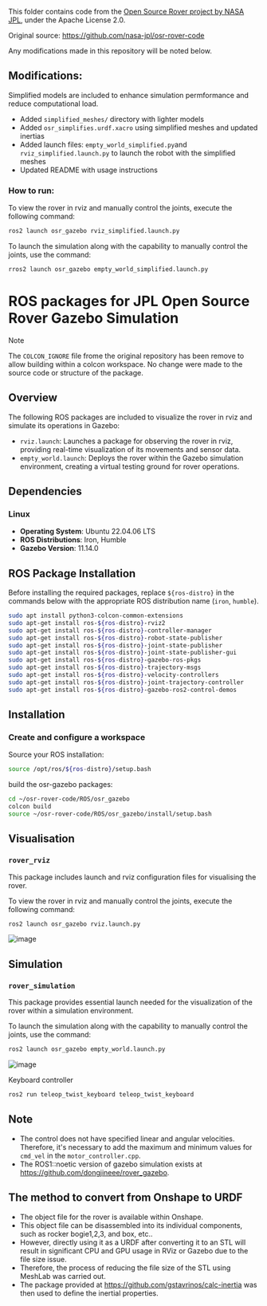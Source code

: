 This folder contains code from the [Open Source Rover project by NASA JPL](https://github.com/nasa-jpl/osr-rover-code), under the Apache License 2.0.

Original source: https://github.com/nasa-jpl/osr-rover-code

Any modifications made in this repository will be noted below.

## Modifications:
Simplified models are included to enhance simulation permformance and reduce computational load.
- Added `simplified_meshes/` directory with lighter models
- Added `osr_simplifies.urdf.xacro` using simplified meshes and updated inertias
- Added launch files: `empty_world_simplified.py`and `rviz_simplified.launch.py` to launch the robot with the simplified meshes
- Updated README with usage instructions

### How to run:
To view the rover in rviz and manually control the joints, execute the following command:

```bash
ros2 launch osr_gazebo rviz_simplified.launch.py
```

To launch the simulation along with the capability to manually control the joints, use the command:
```bash
rros2 launch osr_gazebo empty_world_simplified.launch.py 
```

# ROS packages for JPL Open Source Rover Gazebo Simulation

> [!NOTE]
> The `COLCON_IGNORE` file frome the original repository has been remove to allow building within a colcon workspace. 
> No change were made to the source code or structure of the package. 

## Overview
The following ROS packages are included to visualize the rover in rviz and simulate its operations in Gazebo:

- `rviz.launch`: Launches a package for observing the rover in rviz, providing real-time visualization of its movements and sensor data.
- `empty_world.launch`: Deploys the rover within the Gazebo simulation environment, creating a virtual testing ground for rover operations.

## Dependencies

### Linux
- **Operating System**: Ubuntu 22.04.06 LTS
- **ROS Distributions**: Iron, Humble
- **Gazebo Version**: 11.14.0

## ROS Package Installation
Before installing the required packages, replace `${ros-distro}` in the commands below with the appropriate ROS distribution name (`iron`, `humble`).

```bash
sudo apt install python3-colcon-common-extensions
sudo apt-get install ros-${ros-distro}-rviz2
sudo apt-get install ros-${ros-distro}-controller-manager
sudo apt-get install ros-${ros-distro}-robot-state-publisher
sudo apt-get install ros-${ros-distro}-joint-state-publisher
sudo apt-get install ros-${ros-distro}-joint-state-publisher-gui 
sudo apt-get install ros-${ros-distro}-gazebo-ros-pkgs
sudo apt-get install ros-${ros-distro}-trajectory-msgs
sudo apt-get install ros-${ros-distro}-velocity-controllers
sudo apt-get install ros-${ros-distro}-joint-trajectory-controller
sudo apt-get install ros-${ros-distro}-gazebo-ros2-control-demos
```

## Installation

### Create and configure a workspace
Source your ROS installation:
```bash
source /opt/ros/${ros-distro}/setup.bash
```
build the osr-gazebo packages:
```bash
cd ~/osr-rover-code/ROS/osr_gazebo
colcon build
source ~/osr-rover-code/ROS/osr_gazebo/install/setup.bash
```
## Visualisation

### `rover_rviz`

This package includes launch and rviz configuration files for visualising the rover.

To view the rover in rviz and manually control the joints, execute the following command:

```bash
ros2 launch osr_gazebo rviz.launch.py
```
![image](https://github.com/dongjineee/rover_gazebo/assets/150753899/f49548d0-8ecb-4b25-8ce6-bd643bb90b1a)

## Simulation

### `rover_simulation`

This package provides essential launch needed for the visualization of the rover within a simulation environment.

To launch the simulation along with the capability to manually control the joints, use the command:

```bash
ros2 launch osr_gazebo empty_world.launch.py
```
![image](https://github.com/dongjineee/rover_gazebo/assets/150753899/481e0aaf-6336-45e5-b138-49ee7df5e509)

Keyboard controller
```bash
ros2 run teleop_twist_keyboard teleop_twist_keyboard
```
## Note
- The control does not have specified linear and angular velocities. Therefore, it's necessary to add the maximum and minimum values for `cmd_vel` in the `motor_controller.cpp`.
- The ROS1::noetic version of gazebo simulation exists at https://github.com/dongjineee/rover_gazebo.

## The method to convert from Onshape to URDF

- The object file for the rover is available within Onshape.
- This object file can be disassembled into its individual components, such as rocker bogie1,2,3, and box, etc..
- However, directly using it as a URDF after converting it to an STL will result in significant CPU and GPU usage in RViz or Gazebo due to the file size issue. 
-  Therefore, the process of reducing the file size of the STL using MeshLab was carried out. 
- The package provided at https://github.com/gstavrinos/calc-inertia was then used to define the inertial properties. 
